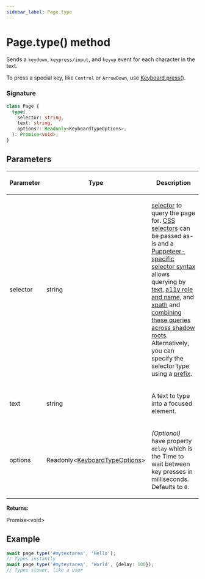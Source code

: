 ```yaml
---
sidebar_label: Page.type
---
```


# Page.type() method

Sends a `keydown`, `keypress/input`, and `keyup` event for each character in the text.

To press a special key, like `Control` or `ArrowDown`, use [Keyboard.press()](./puppeteer.keyboard.press.md).

### Signature

```typescript
class Page {
  type(
    selector: string,
    text: string,
    options?: Readonly<KeyboardTypeOptions>,
  ): Promise<void>;
}
```

## Parameters

<table><thead><tr><th>

Parameter

</th><th>

Type

</th><th>

Description

</th></tr></thead>
<tbody><tr><td>

selector

</td><td>

string

</td><td>

[selector](https://pptr.dev/guides/page-interactions#selectors) to query the page for. [CSS selectors](https://developer.mozilla.org/en-US/docs/Web/CSS/CSS_Selectors) can be passed as-is and a [Puppeteer-specific selector syntax](https://pptr.dev/guides/page-interactions#non-css-selectors) allows querying by [text](https://pptr.dev/guides/page-interactions#text-selectors--p-text), [a11y role and name](https://pptr.dev/guides/page-interactions#aria-selectors--p-aria), and [xpath](https://pptr.dev/guides/page-interactions#xpath-selectors--p-xpath) and [combining these queries across shadow roots](https://pptr.dev/guides/page-interactions#querying-elements-in-shadow-dom). Alternatively, you can specify the selector type using a [prefix](https://pptr.dev/guides/page-interactions#prefixed-selector-syntax).

</td></tr>
<tr><td>

text

</td><td>

string

</td><td>

A text to type into a focused element.

</td></tr>
<tr><td>

options

</td><td>

Readonly&lt;[KeyboardTypeOptions](./puppeteer.keyboardtypeoptions.md)&gt;

</td><td>

_(Optional)_ have property `delay` which is the Time to wait between key presses in milliseconds. Defaults to `0`.

</td></tr>
</tbody></table>

**Returns:**

Promise&lt;void&gt;

## Example

```ts
await page.type('#mytextarea', 'Hello');
// Types instantly
await page.type('#mytextarea', 'World', {delay: 100});
// Types slower, like a user
```
